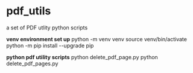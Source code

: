 # pdf_utils
a set of PDF utlity python scripts

**venv environment set up** 
python -m venv venv 
source venv/bin/activate  
python -m pip install --upgrade pip 
  
**python pdf utility scripts** 
python delete_pdf_page.py 
python delete_pdf_pages.py  

